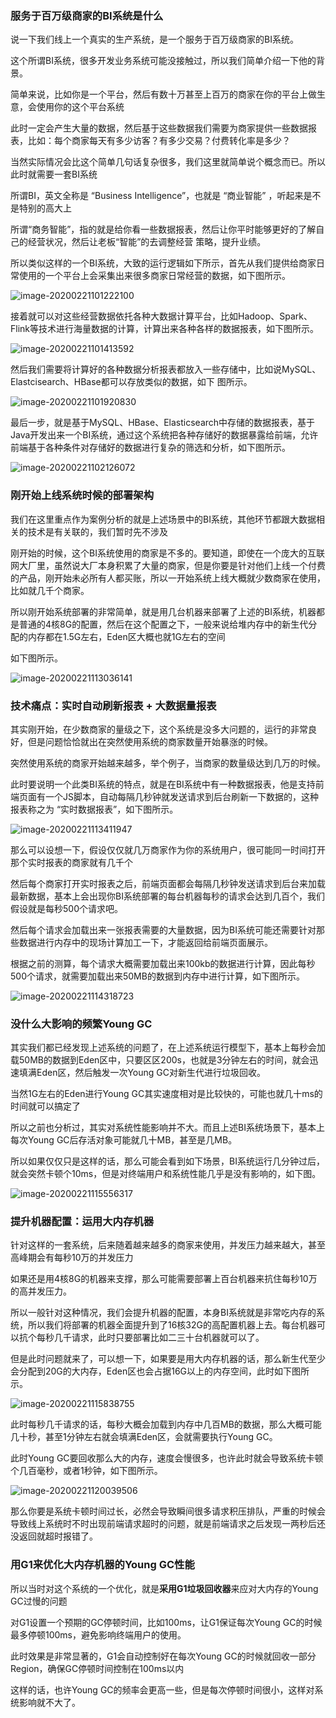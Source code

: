 ### 服务于百万级商家的BI系统是什么

说一下我们线上一个真实的生产系统，是一个服务于百万级商家的BI系统。

这个所谓BI系统，很多开发业务系统可能没接触过，所以我们简单介绍一下他的背景。

简单来说，比如你是一个平台，然后有数十万甚至上百万的商家在你的平台上做生意，会使用你的这个平台系统

此时一定会产生大量的数据，然后基于这些数据我们需要为商家提供一些数据报表，比如：每个商家每天有多少访客？有多少交易？付费转化率是多少？

当然实际情况会比这个简单几句话复杂很多，我们这里就简单说个概念而已。所以此时就需要一套BI系统

所谓BI，英文全称是 “Business Intelligence”，也就是 “商业智能” ，听起来是不是特别的高大上

所谓“商务智能”，指的就是给你看一些数据报表，然后让你平时能够更好的了解自己的经营状况，然后让老板“智能”的去调整经营 策略，提升业绩。

所以类似这样的一个BI系统，大致的运行逻辑如下所示，首先从我们提供给商家日常使用的一个平台上会采集出来很多商家日常经营的数据，如下图所示。

![image-20200221101222100](image/image-20200221101222100.jpg)

接着就可以对这些经营数据依托各种大数据计算平台，比如Hadoop、Spark、Flink等技术进行海量数据的计算，计算出来各种各样的数据报表，如下图所示。

![image-20200221101413592](image/image-20200221101413592.jpg)

然后我们需要将计算好的各种数据分析报表都放入一些存储中，比如说MySQL、Elastcisearch、HBase都可以存放类似的数据，如下 图所示。

![image-20200221101920830](image/image-20200221101920830.jpg)

最后一步，就是基于MySQL、HBase、Elasticsearch中存储的数据报表，基于Java开发出来一个BI系统，通过这个系统把各种存储好的数据暴露给前端，允许前端基于各种条件对存储好的数据进行复杂的筛选和分析，如下图所示。

![image-20200221102126072](image/image-20200221102126072.jpg)

### 刚开始上线系统时候的部署架构

我们在这里重点作为案例分析的就是上述场景中的BI系统，其他环节都跟大数据相关的技术是有关联的，我们暂时先不涉及

刚开始的时候，这个BI系统使用的商家是不多的。要知道，即使在一个庞大的互联网大厂里，虽然说大厂本身积累了大量的商家，但是你要是针对他们上线一个付费的产品，刚开始未必所有人都买账，所以一开始系统上线大概就少数商家在使用，比如就几千个商家。

所以刚开始系统部署的非常简单，就是用几台机器来部署了上述的BI系统，机器都是普通的4核8G的配置，然后在这个配置之下，一般来说给堆内存中的新生代分配的内存都在1.5G左右，Eden区大概也就1G左右的空间

如下图所示。

![image-20200221113036141](image/image-20200221113036141.jpg)

### 技术痛点：实时自动刷新报表 + 大数据量报表

其实刚开始，在少数商家的量级之下，这个系统是没多大问题的，运行的非常良好，但是问题恰恰就出在突然使用系统的商家数量开始暴涨的时候。

突然使用系统的商家开始越来越多，举个例子，当商家的数量级达到几万的时候。

此时要说明一个此类BI系统的特点，就是在BI系统中有一种数据报表，他是支持前端页面有一个JS脚本，自动每隔几秒钟就发送请求到后台刷新一下数据的，这种报表称之为 “实时数据报表”，如下图所示。

![image-20200221113411947](image/image-20200221113411947.jpg)

那么可以设想一下，假设仅仅就几万商家作为你的系统用户，很可能同一时间打开那个实时报表的商家就有几千个

然后每个商家打开实时报表之后，前端页面都会每隔几秒钟发送请求到后台来加载最新数据，基本上会出现你BI系统部署的每台机器每秒的请求会达到几百个，我们假设就是每秒500个请求吧。

然后每个请求会加载出来一张报表需要的大量数据，因为BI系统可能还需要针对那些数据进行内存中的现场计算加工一下，才能返回给前端页面展示。

根据之前的测算，每个请求大概需要加载出来100kb的数据进行计算，因此每秒500个请求，就需要加载出来50MB的数据到内存中进行计算，如下图所示。

![image-20200221114318723](image/image-20200221114318723.jpg)

### 没什么大影响的频繁Young GC

其实我们都已经发现上述系统的问题了，在上述系统运行模型下，基本上每秒会加载50MB的数据到Eden区中，只要区区200s，也就是3分钟左右的时间，就会迅速填满Eden区，然后触发一次Young GC对新生代进行垃圾回收。

当然1G左右的Eden进行Young GC其实速度相对是比较快的，可能也就几十ms的时间就可以搞定了

所以之前也分析过，其实对系统性能影响并不大。而且上述BI系统场景下，基本上每次Young GC后存活对象可能就几十MB，甚至是几MB。

所以如果仅仅只是这样的话，那么可能会看到如下场景，BI系统运行几分钟过后，就会突然卡顿个10ms，但是对终端用户和系统性能几乎是没有影响的，如下图。

![image-20200221115556317](image/image-20200221115556317.jpg)

### 提升机器配置：运用大内存机器

针对这样的一套系统，后来随着越来越多的商家来使用，并发压力越来越大，甚至高峰期会有每秒10万的并发压力

如果还是用4核8G的机器来支撑，那么可能需要部署上百台机器来抗住每秒10万的高并发压力。

所以一般针对这种情况，我们会提升机器的配置，本身BI系统就是非常吃内存的系统，所以我们将部署的机器全面提升到了16核32G的高配置机器上去。每台机器可以抗个每秒几千请求，此时只要部署比如二三十台机器就可以了。

但是此时问题就来了，可以想一下，如果要是用大内存机器的话，那么新生代至少会分配到20G的大内存，Eden区也会占据16G以上的内存空间，此时如下图所示。

![image-20200221115838755](image/image-20200221115838755.jpg)

此时每秒几千请求的话，每秒大概会加载到内存中几百MB的数据，那么大概可能几十秒，甚至1分钟左右就会填满Eden区，会就需要执行Young GC。

此时Young GC要回收那么大的内存，速度会慢很多，也许此时就会导致系统卡顿个几百毫秒，或者1秒钟，如下图所示。

![image-20200221120039506](image/image-20200221120039506.jpg)

那么你要是系统卡顿时间过长，必然会导致瞬间很多请求积压排队，严重的时候会导致线上系统时不时出现前端请求超时的问题，就是前端请求之后发现一两秒后还没返回就超时报错了。

### 用G1来优化大内存机器的Young GC性能

所以当时对这个系统的一个优化，就是**采用G1垃圾回收器**来应对大内存的Young GC过慢的问题

对G1设置一个预期的GC停顿时间，比如100ms，让G1保证每次Young GC的时候最多停顿100ms，避免影响终端用户的使用。

此时效果是非常显著的，G1会自动控制好在每次Young GC的时候就回收一部分Region，确保GC停顿时间控制在100ms以内

这样的话，也许Young GC的频率会更高一些，但是每次停顿时间很小，这样对系统影响就不大了。

